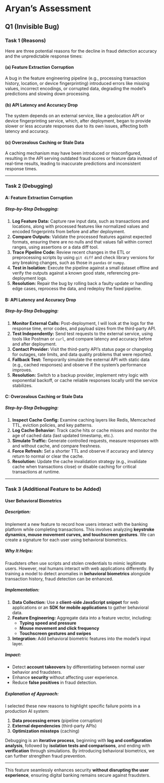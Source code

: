 # Aryan’s Assessment

## Q1 (Invisible Bug)

### Task 1 (Reasons)

Here are three potential reasons for the decline in fraud detection accuracy and the unpredictable response times:

#### (a) Feature Extraction Corruption

A bug in the feature engineering pipeline (e.g., processing transaction history, location, or device fingerprinting) introduced errors like missing values, incorrect encodings, or corrupted data, degrading the model’s predictions and slowing down processing.

#### (b) API Latency and Accuracy Drop

The system depends on an external service, like a geolocation API or device fingerprinting service, which, after deployment, began to provide slower or less accurate responses due to its own issues, affecting both latency and accuracy.

#### (c) Overzealous Caching or Stale Data

A caching mechanism may have been introduced or misconfigured, resulting in the API serving outdated fraud scores or feature data instead of real-time results, leading to inaccurate predictions and inconsistent response times.

----------

### Task 2 (Debugging)

#### **A: Feature Extraction Corruption**

##### **Step-by-Step Debugging:**

1.  **Log Feature Data:** Capture raw input data, such as transactions and locations, along with processed features like normalized values and encoded fingerprints from before and after deployment.
2.  **Compare Outputs:** Validate the processed features against expected formats, ensuring there are no nulls and that values fall within correct ranges, using assertions or a data diff tool.
3.  **Trace Pipeline Code:** Review recent changes in the ETL or preprocessing scripts by using `git diff` and check library versions for any breaking changes, such as those in `pandas` or `numpy`.
4.  **Test in Isolation:** Execute the pipeline against a small dataset offline and verify the outputs against a known good state, referencing pre-deployment logs.
5.  **Resolution:** Repair the bug by rolling back a faulty update or handling edge cases, reprocess the data, and redeploy the fixed pipeline.

#### **B: API Latency and Accuracy Drop**

##### **Step-by-Step Debugging:**

1.  **Monitor External Calls:** Post-deployment, I will look at the logs for the response time, error codes, and payload sizes from the third-party API.
2.  **Test Independently:** Send test requests to the external service, using tools like Postman or `curl`, and compare latency and accuracy before and after deployment.
3.  **Contact Provider:** Visit the third-party API’s status page or changelog for outages, rate limits, and data quality problems that were reported.
4.  **Fallback Test:** Temporarily simulate the external API with static data (e.g., cached responses) and observe if the system’s performance improves.
5.  **Resolution:** Switch to a backup provider, implement retry logic with exponential backoff, or cache reliable responses locally until the service stabilizes.

#### **C: Overzealous Caching or Stale Data**

##### **Step-by-Step Debugging:**

1.  **Inspect Cache Config:** Examine caching layers like Redis, Memcached TTL, eviction policies, and key patterns.
2.  **Log Cache Behavior:** Track cache hits or cache misses and monitor the age of cached data (last updated timestamp, etc.).
3.  **Simulate Traffic:** Generate controlled requests, measure responses with and without cache, and compare freshness.
4.  **Force Refresh:** Set a shorter TTL and observe if accuracy and latency return to normal or clear the cache.
5.  **Resolution:** Update the cache invalidation strategy (e.g., invalidate cache when transactions close) or disable caching for critical transactions at runtime.

----------

### Task 3 (Additional Feature to be Added)

#### **User Behavioral Biometrics**

##### **Description:**

Implement a new feature to record how users interact with the banking platform while completing transactions. This involves analyzing **keystroke dynamics, mouse movement curves, and touchscreen gestures**. We can create a signature for each user using behavioral biometrics.

##### **Why It Helps:**

Fraudsters often use scripts and stolen credentials to mimic legitimate users. However, real humans interact with web applications differently. By training a model to detect anomalies in **behavioral biometrics** alongside transaction history, fraud detection can be enhanced.

##### **Implementation:**

1.  **Data Collection:** Use a **client-side JavaScript snippet** for web applications or an **SDK for mobile applications** to gather behavioral data.
2.  **Feature Engineering:** Aggregate data into a feature vector, including:
    -   **Typing speed and pressure**
    -   **Mouse movement and click frequency**
    -   **Touchscreen gestures and swipes**
3.  **Integration:** Add behavioral biometric features into the model’s input layer.

##### **Impact:**

-   Detect **account takeovers** by differentiating between normal user behavior and fraudsters.
-   Enhance **security** without affecting user experience.
-   Reduce **false positives** in fraud detection.

##### **Explanation of Approach:**

I selected these new reasons to highlight specific failure points in a production AI system:

1.  **Data processing errors** (pipeline corruption)
2.  **External dependencies** (third-party APIs)
3.  **Optimization missteps** (caching)

Debugging is an **iterative process**, beginning with **log and configuration analysis**, followed by **isolation tests and comparisons**, and ending with **verification** through simulations. By introducing behavioral biometrics, we can further strengthen fraud prevention.

----------

This feature seamlessly enhances security **without disrupting the user experience**, ensuring digital banking remains secure against fraudsters.
